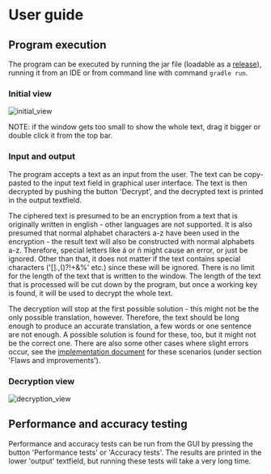 # User guide

## Program execution
The program can be executed by running the jar file (loadable as a [release](https://github.com/hjeronen/cipher-decipher/releases/tag/Tiralabra)), running it from an IDE or from command line with command `gradle run`.

### Initial view

![initial_view](https://user-images.githubusercontent.com/73843204/167311808-4917ea38-660e-4f08-be9f-d31c41580017.png)

NOTE: if the window gets too small to show the whole text, drag it bigger or double click it from the top bar.

### Input and output
The program accepts a text as an input from the user. The text can be copy-pasted to the input text field in graphical user interface. The text is then decrypted by pushing the button 'Decrypt', and the decrypted text is printed in the output textfield.

The ciphered text is presumed to be an encryption from a text that is originally written in english - other languages are not supported. It is also presumed that normal alphabet characters a-z have been used in the encryption - the result text will also be constructed with normal alphabets a-z. Therefore, special letters like á or ñ might cause an error, or just be ignored. Other than that, it does not matter if the text contains special characters ('[].,()?!+&%' etc.) since these will be ignored. There is no limit for the length of the text that is written to the window. The length of the text that is processed will be cut down by the program, but once a working key is found, it will be used to decrypt the whole text.

The decryption will stop at the first possible solution - this might not be the only possible translation, however. Therefore, the text should be long enough to produce an accurate translation, a few words or one sentence are not enough. A possible solution is found for these, too, but it might not be the correct one. There are also some other cases where slight errors occur, see the [implementation document](https://github.com/hjeronen/cipher-decipher/blob/main/documentation/implementation_document.md) for these scenarios (under section 'Flaws and improvements').

### Decryption view

![decryption_view](https://user-images.githubusercontent.com/73843204/167311836-aeab7417-f1eb-4d5c-9e91-2af429e8f9c4.png)

## Performance and accuracy testing
Performance and accuracy tests can be run from the GUI by pressing the button 'Performance tests' or 'Accuracy tests'. The results are printed in the lower 'output' textfield, but running these tests will take a very long time.
